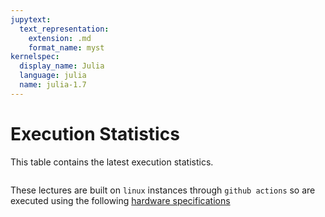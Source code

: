 ```yaml
---
jupytext:
  text_representation:
    extension: .md
    format_name: myst
kernelspec:
  display_name: Julia
  language: julia
  name: julia-1.7
---
```


# Execution Statistics

This table contains the latest execution statistics.

```{nb-exec-table}
```

These lectures are built on `linux` instances through `github actions` so are
executed using the following [hardware specifications](https://docs.github.com/en/actions/reference/specifications-for-github-hosted-runners#supported-runners-and-hardware-resources)
